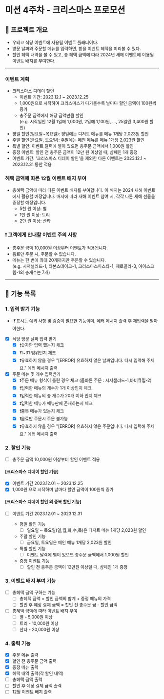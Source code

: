 # 미션 4주차 - 크리스마스 프로모션

## 📖 프로젝트 개요
- 우테코 식당 이벤트에 사용될 이벤트 플래너이다.
- 방문 날짜와 주문할 메뉴를 입력하면, 받을 이벤트 혜택을 미리볼 수 있다.
- 할인 혜택 내역을 볼 수 있고, 총 혜택 금액에 따라 2024년 새해 이벤트에 이용될 이벤트 배지를 부여한다.

---

### 이벤트 계획
- 크리스마스 디데이 할인
    - 이벤트 기간: 2023.12.1 ~ 2023.12.25
    - 1,000원으로 시작하여 크리스마스가 다가올수록 날마다 할인 금액이 100원씩 증가
    - 총주문 금액에서 해당 금액만큼 할인  
      (e.g. 시작일인 12월 1일에 1,000원, 2일에 1,100원, ..., 25일엔 3,400원 할인)
- 평일 할인(일요일~목요일): 평일에는 디저트 메뉴를 메뉴 1개당 2,023원 할인
- 주말 할인(금요일, 토요일): 주말에는 메인 메뉴를 메뉴 1개당 2,023원 할인
- 특별 할인: 이벤트 달력에 별이 있으면 총주문 금액에서 1,000원 할인
- 증정 이벤트: 할인 전 총주문 금액이 12만 원 이상일 때, 샴페인 1개 증정
- 이벤트 기간: '크리스마스 디데이 할인'을 제외한 다른 이벤트는 2023.12.1 ~ 2023.12.31 동안 적용

### 혜택 금액에 따른 12월 이벤트 배지 부여

- 총혜택 금액에 따라 다른 이벤트 배지를 부여합니다. 이 배지는 2024 새해 이벤트에서 활용할 예정입니다.
  배지에 따라 새해 이벤트 참여 시, 각각 다른 새해 선물을 증정할 예정입니다.
    - 5천 원 이상: 별
    - 1만 원 이상: 트리
    - 2만 원 이상: 산타

### ❗️ 고객에게 안내할 이벤트 주의 사항

- 총주문 금액 10,000원 이상부터 이벤트가 적용됩니다.
- 음료만 주문 시, 주문할 수 없습니다.
- 메뉴는 한 번에 최대 20개까지만 주문할 수 있습니다.  
  (e.g. 시저샐러드-1, 티본스테이크-1, 크리스마스파스타-1, 제로콜라-3, 아이스크림-1의 총개수는 7개)

---

## 🔎 기능 목록

### 1. 입력 받기 기능
- '❗'표시는 예외 사항 및 검증이 필요한 기능이며, 에러 메시지 출력 후 재입력을 받아야한다.

- [x] 식당 방문 날짜 입력 받기
  - [x] ❗숫자만 입력 했는지 체크
  - [x] ❗1~31 범위인지 체크
  - [x] ❗유효하지 않을 경우 "[ERROR] 유효하지 않은 날짜입니다. 다시 입력해 주세요." 에러 메시지 출력
- [x] 주문 메뉴 및 개수 입력받기
  - [x] ❗주문 메뉴 형식이 틀린 경우 체크 (올바른 주문 : 시저샐러드-1,바비큐립-2)
  - [x] ❗입력한 메뉴의 개수가 1개 이상인지 체크
  - [x] ❗입력한 메뉴의 총 개수가 20개 이하 인지 체크
  - [x] ❗입력한 메뉴가 메뉴판에 존재하는지 체크
  - [x] ❗중복 메뉴가 있는지 체크
  - [x] ❗음료만 주문시 주문 불가능
  - [x] ❗유효하지 않을 경우 "[ERROR] 유효하지 않은 주문입니다. 다시 입력해 주세요." 에러 메시지 출력

### 2. 할인 기능
- [ ] 총주문 금액 10,000원 이상부터 할인 이벤트 적용

#### [크리스마스 디데이 할인 기능]
  - [x] 이벤트 기간 2023.12.01 ~ 2023.12.25
  - [x] 1,000원 으로 시작하며 날마다 할인 금액이 100원씩 증가

#### [크리스마스 디데이 할인 외 중복 할인 기능]
- [ ] 이벤트 기간 2023.12.01 ~ 2023.12.31

  - 평일 할인 기능
    - [ ] 일요일 ~ 목요일(일,월,화,수,목)은 디저트 메뉴 1개당 2,023원 할인

  - 주말 할인 기능
    - [ ] 금요일, 토요일은 메인 메뉴 1개당 2,023원 할인 

  - 특별 할인 기능
    - [ ] 이벤트 달력에 별이 있으면 총주문 금액에서 1,000원 할인

  - 증정 이벤트 기능
    - [ ] 할인 전 총주문 금액이 12만원 이상일 때, 샴페인 1개 증정

### 3. 이벤트 배지 부여 기능
- [ ] 총혜택 금액 구하는 기능
  - [ ] 총혜택 금액 = 할인 금액의 합계 + 증정 메뉴의 가격
  - [ ] 할인 후 예상 결제 금액 = 할인 전 총주문 금 - 할인 금액
- [ ] 총혜택 금액에 따라 이벤트 배지 부여
  - [ ] 별 - 5,000원 이상
  - [ ] 트리 - 10,000원 이상
  - [ ] 산타 - 20,000원 이상

### 4. 출력 기능
- [x] 주문 메뉴 출력
- [x] 할인 전 총주문 금액 출력
- [x] 증정 메뉴 출력
- [x] 혜택 내역 출력(각 할인 내역)
- [ ] 총혜택 금액 출력
- [ ] 할인 후 예상 결제 금액 출력
- [ ] 12월 이벤트 배지 출력